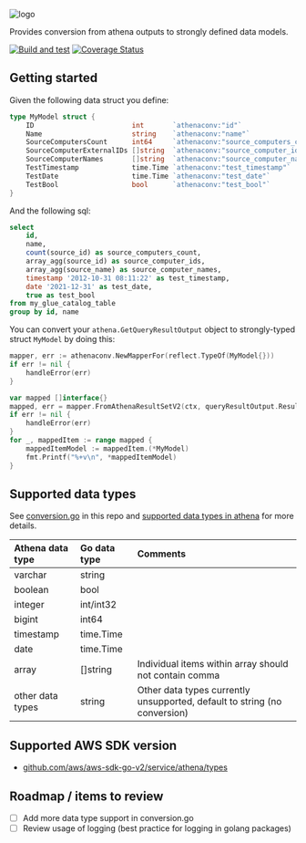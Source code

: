 ![logo](https://repository-images.githubusercontent.com/410152783/12feee34-e08d-4725-ae11-d5109a7a56aa "athenaconv logo")

Provides conversion from athena outputs to strongly defined data models.

[![Build and test](https://github.com/LumenResearch/athenaconv/actions/workflows/athenaconv.yaml/badge.svg)](https://github.com/LumenResearch/athenaconv/actions/workflows/athenaconv.yaml) [![Coverage Status](https://coveralls.io/repos/github/kent-id/athenaconv/badge.svg)](https://coveralls.io/github/kent-id/athenaconv)

## Getting started
Given the following data struct you define:

```go
type MyModel struct {
    ID                        int       `athenaconv:"id"`
    Name                      string    `athenaconv:"name"`
    SourceComputersCount      int64     `athenaconv:"source_computers_count"`
    SourceComputerExternalIDs []string  `athenaconv:"source_computer_ids"`
    SourceComputerNames       []string  `athenaconv:"source_computer_names"`
    TestTimestamp             time.Time `athenaconv:"test_timestamp"`
    TestDate                  time.Time `athenaconv:"test_date"`
    TestBool                  bool      `athenaconv:"test_bool"`
}
```

And the following sql:
```sql
select
    id,
    name,
    count(source_id) as source_computers_count,
    array_agg(source_id) as source_computer_ids,
    array_agg(source_name) as source_computer_names,
    timestamp '2012-10-31 08:11:22' as test_timestamp,
    date '2021-12-31' as test_date,
    true as test_bool
from my_glue_catalog_table
group by id, name
```

You can convert your `athena.GetQueryResultOutput` object to strongly-typed struct `MyModel` by doing this:

```go
mapper, err := athenaconv.NewMapperFor(reflect.TypeOf(MyModel{}))
if err != nil {
    handleError(err)
}

var mapped []interface{}
mapped, err = mapper.FromAthenaResultSetV2(ctx, queryResultOutput.ResultSet)
if err != nil {
    handleError(err)
}
for _, mappedItem := range mapped {
    mappedItemModel := mappedItem.(*MyModel)
    fmt.Printf("%+v\n", *mappedItemModel)
}
```

## Supported data types
See [conversion.go](https://github.com/LumenResearch/athenaconv/blob/main/conversion.go) in this repo and [supported data types in athena](https://docs.aws.amazon.com/athena/latest/ug/data-types.html) for more details.

| Athena data type                         | Go data type                         | Comments                                                                  |
| :--------------------------------------- | :----------------------------------- | :------------------------------------------------------------------------ |
| varchar                                  | string                               |                                                                           |
| boolean                                  | bool                                 |                                                                           |
| integer                                  | int/int32                            |                                                                           |
| bigint                                   | int64                                |                                                                           |
| timestamp                                | time.Time                            |                                                                           |
| date                                     | time.Time                            |                                                                           |
| array                                    | []string                             | Individual items within array should not contain comma                    |
| other data types                         | string                               | Other data types currently unsupported, default to string (no conversion) |

## Supported AWS SDK version
- [github.com/aws/aws-sdk-go-v2/service/athena/types](https://github.com/aws/aws-sdk-go-v2/tree/main/service/athena/types)

## Roadmap / items to review
- [ ] Add more data type support in conversion.go
- [ ] Review usage of logging (best practice for logging in golang packages)
